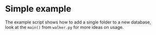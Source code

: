 # Simple example

The example script shows how to add a single folder to a new database, look at the `main()` from `walker.py` for more ideas on usage.